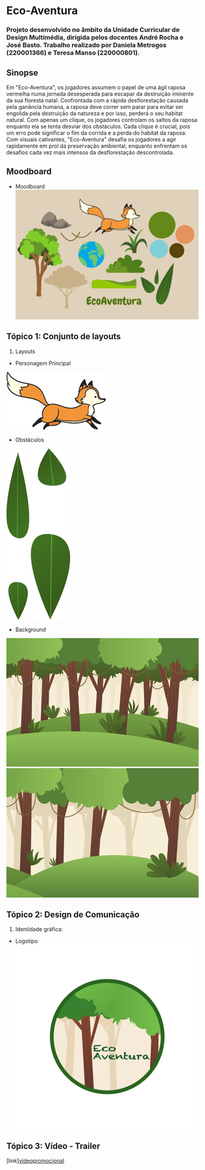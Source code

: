 # Eco-Aventura
### Projeto desenvolvido no âmbito da Unidade Curricular de Design Multimédia, dirigida pelos docentes André Rocha e José Basto. Trabalho realizado por Daniela Metrogos (220001366) e Teresa Manso (220000801).

## Sinopse
Em "Eco-Aventura", os jogadores assumem o papel de uma ágil raposa vermelha numa jornada desesperada para escapar da destruição iminente da sua floresta natal. Confrontada com a rápida desflorestação causada pela ganância humana, a raposa deve correr sem parar para evitar ser engolida pela destruição da natureza e por isso, perderá o seu habitat natural. Com apenas um clique, os jogadores controlam os saltos da raposa enquanto ela se tenta desviar dos obstáculos. Cada clique é crucial, pois um erro pode significar o fim da corrida e a perda do habitat da raposa. Com visuais cativantes, "Eco-Aventura" desafia os jogadores a agir rapidamente em prol da preservação ambiental, enquanto enfrentam os desafios cada vez mais intensos da desflorestação descontrolada.

## Moodboard
- Moodboard
![char](moodboard.jpg)

## Tópico 1: Conjunto de layouts

1. Layouts
- Personagem Principal

![char](raposa.png)


- Obstáculos

![obstaculo_folhas](folhas1.png)
![obstaculo_folhas](folhas2.png)


- Background

![background](fundodojogo1.png) 
![background](fundodojogo2.png)


## Tópico 2: Design de Comunicação	

1. Identidade gráfica:
- Logotipo
![logotipo](logo.jpg)

## Tópico 3: Vídeo - Trailer

[link][videopromocional]([https://youtu.be/g95YfS06CsY](https://youtu.be/dfLRAo9nxYc))
